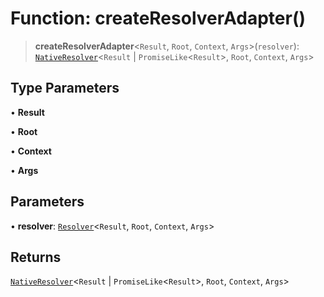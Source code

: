 # Function: createResolverAdapter()

> **createResolverAdapter**\<`Result`, `Root`, `Context`, `Args`\>(`resolver`): [`NativeResolver`](../type-aliases/NativeResolver.md)\<`Result` \| `PromiseLike`\<`Result`\>, `Root`, `Context`, `Args`\>

## Type Parameters

• **Result**

• **Root**

• **Context**

• **Args**

## Parameters

• **resolver**: [`Resolver`](../../index/type-aliases/Resolver.md)\<`Result`, `Root`, `Context`, `Args`\>

## Returns

[`NativeResolver`](../type-aliases/NativeResolver.md)\<`Result` \| `PromiseLike`\<`Result`\>, `Root`, `Context`, `Args`\>
